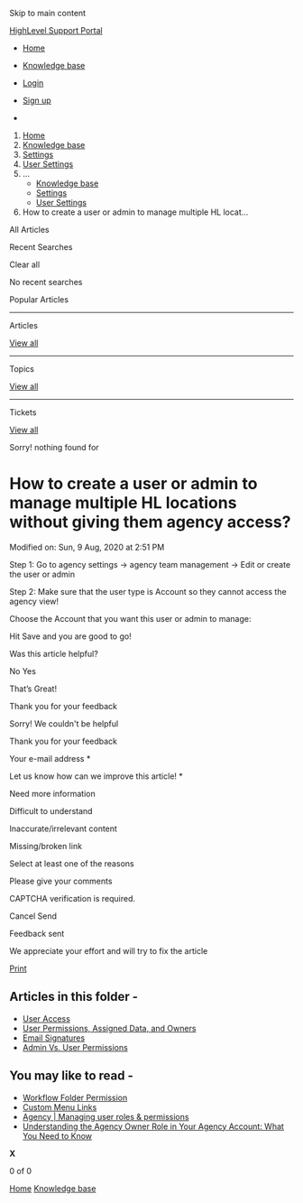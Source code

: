 Skip to main content

[ HighLevel Support Portal ](https://help.gohighlevel.com)

  * [ Home ](/support/home)
  * [ Knowledge base ](/support/solutions)

  * [Login](/support/login)
  * [Sign up](/support/signup)
  * 

  1. [Home](/support/home)
  2. [Knowledge base](/support/solutions)
  3. [Settings](/support/solutions/48000449595)
  4. [User Settings](/support/solutions/folders/48000666473)
  5. ... 
     * [Knowledge base](/support/solutions)
     * [Settings](/support/solutions/48000449595)
     * [User Settings](/support/solutions/folders/48000666473)
  6. How to create a user or admin to manage multiple HL locat...

All  Articles 

Recent Searches

Clear all

No recent searches

Popular Articles

* * *

Articles

[View all](/support/search/solutions)

* * *

Topics

[View all](/support/search/topics)

* * *

Tickets

[View all](/support/search/tickets)

Sorry! nothing found for   

# How to create a user or admin to manage multiple HL locations without giving them agency access?

Modified on: Sun, 9 Aug, 2020 at 2:51 PM

Step 1: Go to agency settings -> agency team management -> Edit or create the user or admin

Step 2: Make sure that the user type is Account so they cannot access the agency view!

Choose the Account that you want this user or admin to manage:

Hit Save and you are good to go!

Was this article helpful?

No  Yes 

That’s Great!

Thank you for your feedback

Sorry! We couldn't be helpful

Thank you for your feedback

Your e-mail address *

Let us know how can we improve this article! *

Need more information 

Difficult to understand 

Inaccurate/irrelevant content 

Missing/broken link 

Select at least one of the reasons 

Please give your comments 

CAPTCHA verification is required. 

Cancel  Send 

Feedback sent

We appreciate your effort and will try to fix the article

[Print](javascript:print\(\))

## Articles in this folder -

  * [User Access](/support/solutions/articles/48000982600-user-access)
  * [User Permissions, Assigned Data, and Owners](/support/solutions/articles/48000982601-user-permissions-assigned-data-and-owners)
  * [Email Signatures](/support/solutions/articles/48000982598-email-signatures)
  * [Admin Vs. User Permissions](/support/solutions/articles/48001078296-admin-vs-user-permissions)

## You may like to read -

  * [Workflow Folder Permission](/support/solutions/articles/48001219648-workflow-folder-permission)
  * [Custom Menu Links](/support/solutions/articles/48001185767-custom-menu-links)
  * [Agency | Managing user roles & permissions](/support/solutions/articles/155000002543-agency-managing-user-roles-permissions)
  * [Understanding the Agency Owner Role in Your Agency Account: What You Need to Know](/support/solutions/articles/48001237517-understanding-the-agency-owner-role-in-your-agency-account-what-you-need-to-know)

**X**

0 of 0 []()

[Home](/support/home) [Knowledge base](/support/solutions)
